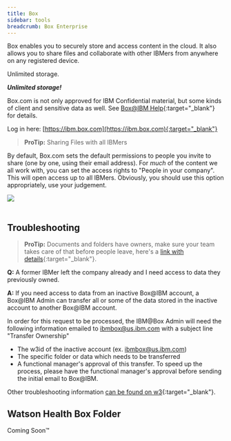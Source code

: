 ```yaml
---
title: Box
sidebar: tools
breadcrumb: Box Enterprise
---
```

Box enables you to securely store and access content in the cloud. It also allows you to share files and collaborate with other IBMers from anywhere on any registered device.

Unlimited storage.

**_Unlimited storage!_**

Box.com is not only approved for IBM Confidential material, but some kinds of client and sensitive data as well. See [Box@IBM Help](https://w3.ibm.com/help/#/article/40138){:target="_blank"} for details.

Log in here: [https://ibm.box.com](https://ibm.box.com){:target="_blank"}

> **ProTip:** Sharing Files with all IBMers

By default, Box.com sets the default permissions to people you invite to share (one by one, using their email address). For _much_ of the content we all work with, you can set the access rights to "People in your company". This will open access up to all IBMers. Obviously, you should use this option appropriately, use your judgement.

<img src="https://pages.github.ibm.com/watson-health-playbook/resources/images/box/box-sharing.png" align="left"><br>
<br>


## Troubleshooting

> **ProTip:** Documents and folders have owners, make sure your team takes care of that before people leave, here's a [link with details](https://community.box.com/t5/Collaboration-and-Sharing/How-Do-I-Change-The-Owner-Of-A-Folder/ta-p/149){:target="_blank"}.



**Q:** A former IBMer left the company already and I need access to data they previously owned.

**A:** If you need access to data from an inactive Box@IBM account, a Box@IBM Admin can transfer all or some of the data stored in the inactive account to another Box@IBM account.

  In order for this request to be processed, the IBM@Box Admin will need the following information emailed to ibmbox@us.ibm.com with a subject line "Transfer Ownership"

- The w3id of the inactive account (ex. ibmbox@us.ibm.com)
- The specific folder or data which needs to be transferred
- A functional manager's approval of this transfer. To speed up the process, please have the functional manager's approval before sending the initial email to Box@IBM.

Other troubleshooting information [can be found on w3](https://w3.ibm.com/help/#/mac/us_imt/en/article/41366){:target="_blank"}.

## Watson Health Box Folder

Coming Soon&trade;
